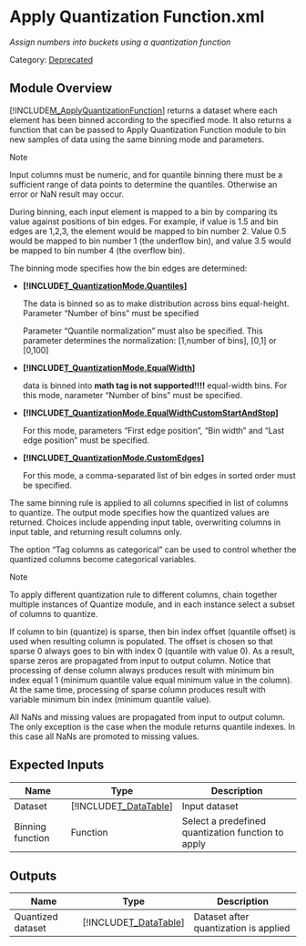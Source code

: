 # Apply Quantization Function.xml

*Assign numbers into buckets using a quantization function*

Category: [Deprecated](27565421-8F99-41A5-9B76-241B103E4E88)


## Module Overview
[!INCLUDE[M_ApplyQuantizationFunction](Token\M_ApplyQuantizationFunction.md)] returns a dataset where each element has been binned 
        according to the specified mode. It also returns a function that can be passed to
        Apply Quantization Function module to bin new samples of data using the 
        same binning mode and parameters.

> [!NOTE]
> Input columns must be numeric, and for quantile binning there must be a sufficient
>     range of data points to determine the quantiles. Otherwise an error or NaN result may occur.

During binning, each input element is mapped to a bin by comparing its value
  against positions of bin edges. For example, if value is 1.5 and bin edges are 1,2,3,
  the element would be mapped to bin number 2. Value 0.5 would be mapped to bin number 1
  (the underflow bin), and value 3.5 would be mapped to bin number 4 (the overflow bin).

The binning mode specifies how the bin edges are determined:


-   **[!INCLUDE[T_QuantizationMode.Quantiles](Token\T_QuantizationMode.Quantiles.md)]**

    The data is binned so as to make
          distribution across bins equal\-height. Parameter “Number of bins”
          must be specified

    Parameter “Quantile normalization” must also be specified.
          This parameter determines the normalization: \[1,number of bins],
          \[0,1] or \[0,100]

-   **[!INCLUDE[T_QuantizationMode.EqualWidth](Token\T_QuantizationMode.EqualWidth.md)]**

    data is binned into **math tag is not supported!!!!**
     equal\-width bins.
          For this mode, narameter “Number of bins” must be specified.

-   **[!INCLUDE[T_QuantizationMode.EqualWidthCustomStartAndStop](Token\T_QuantizationMode.EqualWidthCustomStartAndStop.md)]**

    For this mode, parameters  “First edge position”, “Bin width” and
          “Last edge position” must be specified.

-   **[!INCLUDE[T_QuantizationMode.CustomEdges](Token\T_QuantizationMode.CustomEdges.md)]**

    For this mode, a comma\-separated list of bin edges in sorted order must
          be specified.

The same binning rule is applied to all columns specified in list of
  columns to quantize. The output mode specifies how the quantized values are
  returned. Choices include appending input table, overwriting columns in input
  table, and returning result columns only.

The option “Tag columns as categorical” can be used to control
  whether the quantized columns become categorical variables.

> [!NOTE]
> To apply different quantization rule to different columns,
>     chain together multiple instances of Quantize module, and in each
>     instance select a subset of columns to quantize.
> 
> If column to bin (quantize) is sparse, then bin index offset (quantile offset) is used when resulting column is populated.
>     The offset is chosen so that sparse 0 always goes to bin with index 0 (quantile with value 0).
>     As a result, sparse zeros are propagated from input to output column.
>     Notice that processing of dense column always produces result with minimum bin index equal 1 (minimum quantile value equal minimum value in the column).
>     At the same time, processing of sparse column produces result with variable minimum bin index (minimum quantile value).
> 
> All NaNs and missing values are propagated from input to output column.
>     The only exception is the case when the module returns quantile indexes.
>     In this case all NaNs are promoted to missing values.


## Expected Inputs


|Name|Type|Description|
|--------|--------|---------------|
|Dataset|[!INCLUDE[T_DataTable](Token\T_DataTable.md)]|Input dataset|
|Binning function|Function|Select a predefined quantization function to apply|


## Outputs


|Name|Type|Description|
|--------|--------|---------------|
|Quantized dataset|[!INCLUDE[T_DataTable](Token\T_DataTable.md)]|Dataset after quantization is applied|

